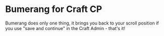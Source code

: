Bumerang for Craft CP
===========

Bumerang does only one thing, it brings you back to your scroll position if you use "save and continue" in the Craft Admin - that's it!
